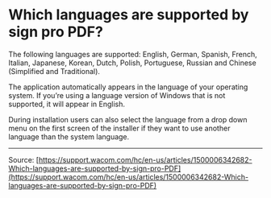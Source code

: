 # Which languages are supported by sign pro PDF?

The following languages are supported: English, German, Spanish, French, Italian, Japanese, Korean, Dutch, Polish, Portuguese, Russian and Chinese (Simplified and Traditional).


The application automatically appears in the language of your operating system. If you’re using a language version of Windows that is not supported, it will appear in English.


During installation users can also select the language from a drop down menu on the first screen of the installer if they want to use another language than the system language.

---
Source: [https://support.wacom.com/hc/en-us/articles/1500006342682-Which-languages-are-supported-by-sign-pro-PDF](https://support.wacom.com/hc/en-us/articles/1500006342682-Which-languages-are-supported-by-sign-pro-PDF)
